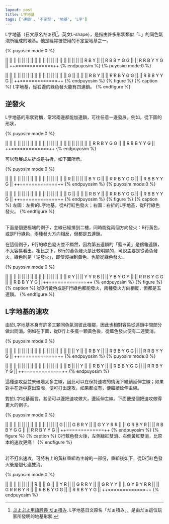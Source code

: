 ```yaml
---
layout: post
title: L字地基
tags: ['連鎖', '不定型', '地基', 'L字']
---
```


L字地基（日文原名だぁ積[^1]，英文L-shape），是指由許多形狀類似「L」的同色氣泡所組成的地基。他是經常被使用的不定型地基之一。

{% puyosim mode:0 %}
                 
||             ||
||             ||
||             ||
||             ||
||             ||
||             ||
||             ||
||             ||
||             ||
||   R   B Y   ||
|| R B B Y G G ||
|| R R B Y Y G ||
++=============++
{% endpuyosim %}
{% puyosim mode:0 %}
                 
||             ||
||             ||
||             ||
||             ||
||             ||
||             ||
||             ||
||           G ||
||             ||
||     R B Y   ||
|| R R B Y G G ||
|| R B B Y Y G ||
++=============++
{% endpuyosim %}
{% figure %}
{% caption %}
L字地基，從右邊的綠色發火能有四連鎖。
{% endfigure %}

## 逆發火

L字地基的形狀對稱，常常兩邊都能加連鎖，可往任意一邊發展。例如，從下圖的形狀，

{% puyosim mode:0 %}
                 
||             ||
||             ||
||             ||
||             ||
||             ||
||             ||
||             ||
||             ||
||             ||
||             ||
|| R R B Y G G ||
|| R B B Y Y G ||
++=============++
{% endpuyosim %}

可以發展成左折或是右折，如下圖所示。

{% puyosim mode:0 %}
                 
||             ||
||             ||
||             ||
||             ||
||             ||
||             ||
||             ||
|| R           ||
||             ||
||   B Y G     ||
|| R R B Y G G ||
|| R B B Y Y G ||
++=============++
{% endpuyosim %}
{% puyosim mode:0 %}
                 
||             ||
||             ||
||             ||
||             ||
||             ||
||             ||
||             ||
||           G ||
||             ||
||     R B Y   ||
|| R R B Y G G ||
|| R B B Y Y G ||
++=============++
{% endpuyosim %}
{% figure %}
{% caption %}
左圖：左折的L字地基，從A行紅色發火；右圖：右折的L字地基，從F行綠色發火。
{% endfigure %}

<br/>
下面是個更極端的例子，主線已經排到二樓，同時能從兩個方向發火：B行黃色，或是F行綠色，兩種發火方向相反，但都是五連鎖。

在這個例子，F行的綠色發火並不顯然，因為第五連鎖的「藍→黃」是鶴龜連鎖，不太容易看出。相比之下，B行的黃色發火是比較明顯的，可說主要是從黃色發火，綠色則是「逆發火」，即使沒抽到黃色，也能從綠色發火。

{% puyosim mode:0 %}
                 
||             ||
||             ||
||             ||
||             ||
||             ||
||             ||
||             ||
|| R   Y       ||
|| Y Y R B     ||
|| Y B Y G Y   ||
|| R R B Y G G ||
|| R B B Y Y G ||
++=============++
{% endpuyosim %}
{% figure %}
{% caption %}
從B行黃色或是F行綠色都能發火，兩種發火方向相反，但都是五連鎖。
{% endfigure %}

## L字地基的速攻

由於L字地基本身有許多三顆同色氣泡彼此相鄰，因此也相對容易從連鎖中間部分做出同消。例如在下圖，從D行上多擺一顆黃色後，從藍色發火便有二連雙消。

{% puyosim mode:0 %}
                 
||             ||
||             ||
||             ||
||             ||
||             ||
||             ||
||             ||
||             ||
||       Y     ||
||   R   B Y   ||
|| R B B Y G G ||
|| R R B Y Y G ||
++=============++
{% endpuyosim %}
{% puyosim mode:0 %}
                 
||             ||
||             ||
||             ||
||             ||
||             ||
||             ||
||             ||
||     B       ||
||       Y     ||
||   R   B Y   ||
|| R B B Y G G ||
|| R R B Y Y G ||
++=============++
{% endpuyosim %}

這種速攻型並未破壞太多主線，因此可以在保持速攻的情況下繼續延伸主線；如果對手在途中露出空隙，便可打出速攻，如果都沒有，便繼續延伸主線。

對於L字地基而言，甚至可以邊把速攻做大，邊延伸主線。下面便是個把速攻做得更大的例子。

{% puyosim mode:0 %}
                 
||             ||
||             ||
||             ||
||             ||
||             ||
||             ||
||   G         ||
||   G B R Y   ||
|| G Y   Y R R ||
|| G R   B Y R ||
|| R B B Y G G ||
|| R R B Y Y G ||
++=============++
{% endpuyosim %}
{% figure %}
{% caption %}
C行藍色發火後，左側綠紅雙消、右側黃紅雙消，比原本的速攻更痛！
{% endfigure %}

<br/>
若不打出速攻，可將右上的黃紅重組為主線的一部份，重組後如下，從D行紅色發火後是個七連雙消。

{% puyosim mode:0 %}
                 
||             ||
||             ||
||             ||
||       R     ||
||           G ||
||         Y R ||
||   G   R R Y ||
||   G   R Y Y ||
|| G Y B Y R R ||
|| G R R B Y R ||
|| R B B Y G G ||
|| R R B Y Y G ||
++=============++
{% endpuyosim %}

[^1]: [ぷよぷよ用語辞典 だぁ積み](https://www26.atwiki.jp/puyowords/pages/83.html). L字地基日文原名「だぁ積み」，是由だぁ這位玩家所發明的地基形狀.
